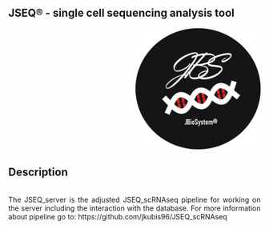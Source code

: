 ## JSEQ® - single cell sequencing analysis tool

<p align="right">
<img  src="https://github.com/jkubis96/JSEQ_scRNAseq/blob/main/setup/fig/logo_jbs.PNG?raw=true" alt="drawing" width="250" />
</p>




## Description

<br />

<div align="justify"> The JSEQ_server is the adjusted JSEQ_scRNAseq pipeline for working on the server including the interaction with the database. For more information about pipeline go to: https://github.com/jkubis96/JSEQ_scRNAseq </div>

</br>

